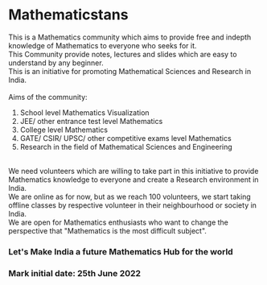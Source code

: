 # Mathematicstans

This is a Mathematics community which aims to provide free and indepth knowledge of Mathematics to everyone who seeks for it.<br/>
This Community provide notes, lectures and slides which are easy to understand by any beginner.<br/>
This is an initiative for promoting Mathematical Sciences and Research in India.<br/><br/>
Aims of the community:
1. School level Mathematics Visualization
2. JEE/ other entrance test level Mathematics
3. College level Mathematics
4. GATE/ CSIR/ UPSC/ other competitive exams level Mathematics
5. Research in the field of Mathematical Sciences and Engineering

<br/>
We need volunteers which are willing to take part in this initiative to provide Mathematics knowledge to everyone and create a Research environment in India.<br/>
We are online as for now, but as we reach 100 volunteers, we start taking offline classes by respective volunteer in their neighbourhood or society in India.<br/> 
We are open for Mathematics enthusiasts who want to change the perspective that "Mathematics is the most difficult subject".<br/>

### Let's Make India a future Mathematics Hub for the world
### Mark initial date: 25th June 2022
